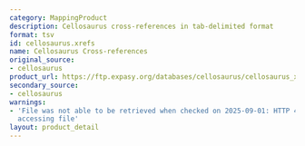 ```yaml
---
category: MappingProduct
description: Cellosaurus cross-references in tab-delimited format
format: tsv
id: cellosaurus.xrefs
name: Cellosaurus Cross-references
original_source:
- cellosaurus
product_url: https://ftp.expasy.org/databases/cellosaurus/cellosaurus_xrefs.tsv
secondary_source:
- cellosaurus
warnings:
- 'File was not able to be retrieved when checked on 2025-09-01: HTTP 404 error when
  accessing file'
layout: product_detail
---
```

